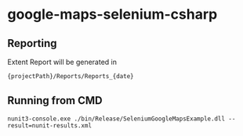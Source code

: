 # google-maps-selenium-csharp

## Reporting
Extent Report will be generated in   
```bash
{projectPath}/Reports/Reports_{date}
```

## Running from CMD
```
nunit3-console.exe ./bin/Release/SeleniumGoogleMapsExample.dll --result=nunit-results.xml
```